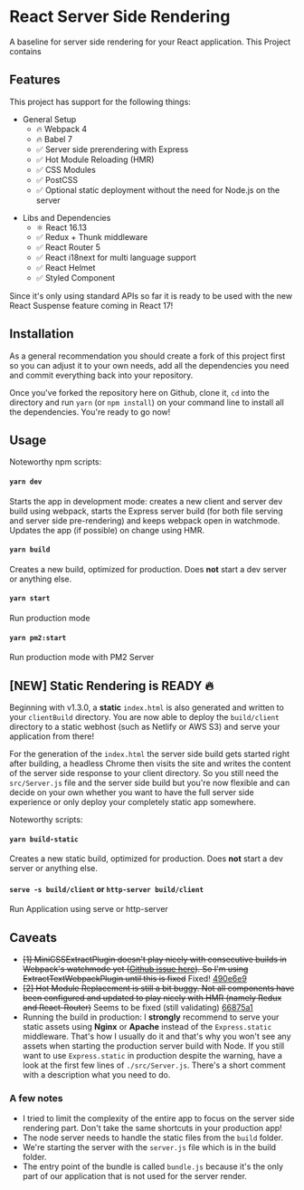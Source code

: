 # React Server Side Rendering
A baseline for server side rendering for your React application. This Project contains 
## Features

This project has support for the following things:

-   General Setup
    -   🔥 Webpack 4
    -   🔥 Babel 7
    -   ✅ Server side prerendering with Express
    -   ✅ Hot Module Reloading (HMR)
    -   ✅ CSS Modules
    -   ✅ PostCSS
    -   ✅ Optional static deployment without the need for Node.js on the server 

*   Libs and Dependencies
    -   ⚛ React 16.13
    -   ✅ Redux + Thunk middleware
    -   ✅ React Router 5
    -   ✅ React i18next for multi language support
    -   ✅ React Helmet
    -   ✅ Styled Component

Since it's only using standard APIs so far it is ready to be used with the new React Suspense feature coming in React 17!

## Installation

As a general recommendation you should create a fork of this project first so you can adjust it to your own needs, add all the dependencies you need and commit everything back into your repository.

Once you've forked the repository here on Github, clone it, `cd` into the directory and run `yarn` (or `npm install`) on your command line to install all the dependencies. You're ready to go now!

## Usage

Noteworthy npm scripts:

#### `yarn dev`

Starts the app in development mode: creates a new client and server dev build using webpack, starts the Express server build (for both file serving and server side pre-rendering) and keeps webpack open in watchmode. Updates the app (if possible) on change using HMR.

#### `yarn build`

Creates a new build, optimized for production. Does **not** start a dev server or anything else.

#### `yarn start`

Run production mode

#### `yarn pm2:start`

Run production mode with PM2 Server


## [NEW] Static Rendering is READY 🔥

Beginning with v1.3.0, a **static** `index.html` is also generated and written to your `clientBuild` directory. You are now able to deploy the `build/client` directory to a static webhost (such as Netlify or AWS S3) and serve your application from there!

For the generation of the `index.html` the server side build gets started right after building, a headless Chrome then visits the site and writes the content of the server side response to your client directory. So you still need the `src/Server.js` file and the server side build but you're now flexible and can decide on your own whether you want to have the full server side experience or only deploy your completely static app somewhere.

Noteworthy scripts:

#### `yarn build-static`

Creates a new static build, optimized for production. Does **not** start a dev server or anything else.

#### `serve -s build/client` or `http-server build/client`

Run Application using serve or http-server



## Caveats

-   ~~[1] MiniCSSExtractPlugin doesn't play nicely with consecutive builds in Webpack's watchmode yet ([Github issue here](https://github.com/webpack-contrib/mini-css-extract-plugin/issues/23)). So I'm using ExtractTextWebpackPlugin until this is fixed~~ Fixed! [490e6e9](https://github.com/manuelbieh/react-ssr-setup/commit/490e6e95fc811b0ce42d1bbc1252d3f26c4bd1ab)
-   ~~[2] Hot Module Replacement is still a bit buggy. Not all components have been configured and updated to play nicely with HMR (namely Redux and React-Router)~~ Seems to be fixed (still validating) [66875a1](https://github.com/manuelbieh/react-ssr-setup/commit/66875a108e6a23d704a117b0ef686db644832589)
-   Running the build in production: I **strongly** recommend to serve your static assets using **Nginx** or **Apache** instead of the `Express.static` middleware. That's how I usually do it and that's why you won't see any assets when starting the production server build with Node. If you still want to use `Express.static` in production despite the warning, have a look at the first few lines of `./src/Server.js`. There's a short comment with a description what you need to do.



### A few notes
* I tried to limit the complexity of the entire app to focus on the server side rendering part. Don't take the same shortcuts in your production app!
* The node server needs to handle the static files from the `build` folder.
* We're starting the server with the `server.js` file which is in the build folder.
* The entry point of the bundle is called `bundle.js` because it's the only part of our application that is not used for the server render.
